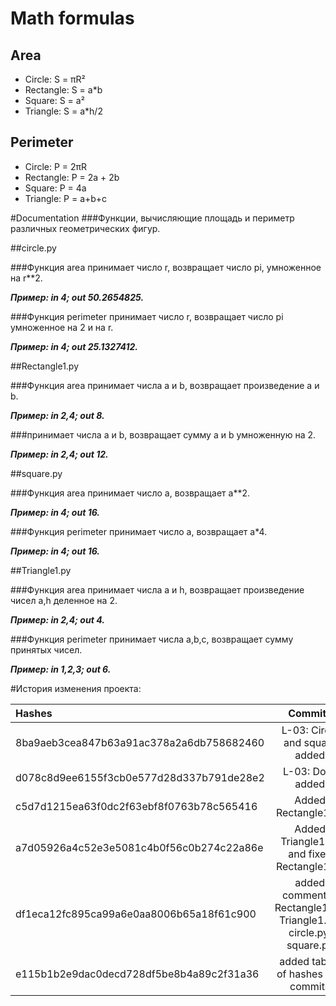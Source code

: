 # Math formulas
## Area
- Circle: S = πR²
- Rectangle: S = a*b
- Square: S = a²
- Triangle: S = a*h/2

## Perimeter
- Circle: P = 2πR
- Rectangle: P = 2a + 2b
- Square: P = 4a
- Triangle: P = a+b+c

#Documentation
###Функции, вычисляющие площадь и периметр различных геометрических фигур.

##circle.py

###Функция area принимает число r, возвращает число pi, умноженное на r**2.

***Пример: in 4; out 50.2654825.***

###Функция perimeter принимает число r, возвращает число pi умноженное на 2 и на r.

***Пример: in 4; out 25.1327412.***


##Rectangle1.py

###Функция area принимает числа a и b, возвращает произведение a и b.

***Пример: in 2,4; out 8.***

###принимает числа a и b, возвращает сумму a и b умноженную на 2.

***Пример: in 2,4; out 12.***


##square.py

###Функция area принимает число a, возвращает a**2.

***Пример: in 4; out 16.***

###Функция perimeter принимает число a, возвращает a*4.

***Пример: in 4; out 16.***


##Triangle1.py

###Функция area принимает числа a и h, возвращает произведение чисел a,h деленное на 2.

***Пример: in 2,4; out 4.***

###Функция perimeter принимает числа a,b,c, возвращает сумму принятых чисел.

***Пример: in 1,2,3; out 6.***

#История изменения проекта:

|                  Hashes                   |           Commits                                                    |
|:-                                         |:--------------------------------------------------------------------:|
| 8ba9aeb3cea847b63a91ac378a2a6db758682460  | L-03: Circle and square added                                        |
| d078c8d9ee6155f3cb0e577d28d337b791de28e2  | L-03: Docs added                                                     |
| c5d7d1215ea63f0dc2f63ebf8f0763b78c565416  | Added Rectangle1.py                                                  |
| a7d05926a4c52e3e5081c4b0f56c0b274c22a86e  | Added Triangle1.py and fixed Rectangle1.py                           |
| df1eca12fc895ca99a6e0aa8006b65a18f61c900  | added comment in Rectangle1.py, Triangle1.py, circle.py, square.py   |
| e115b1b2e9dac0decd728df5be8b4a89c2f31a36  | added tables of hashes and commits                                   |
